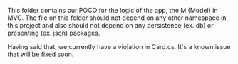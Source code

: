 ﻿This folder contains our POCO for the logic of the app, the M (Model) in MVC. The file on this folder 
should not depend on any other namespace in this project and also should not depend on any persistence (ex. db) 
or presenting (ex. json) packages.

Having said that, we currently have a violation in Card.cs. It's a known issue that will be fixed soon.